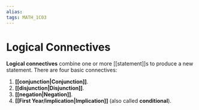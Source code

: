 ```yaml
---
alias:
tags: MATH_1C03
---
```

# Logical Connectives
**Logical connectives** combine one or more [[statement]]s to produce a new statement. There are four basic connectives:

1. **[[conjunction|Conjunction]]**.
2. **[[disjunction|Disjunction]]**.
3. **[[negation|Negation]]**.
4. **[[First Year/implication|Implication]]** (also called **conditional**).